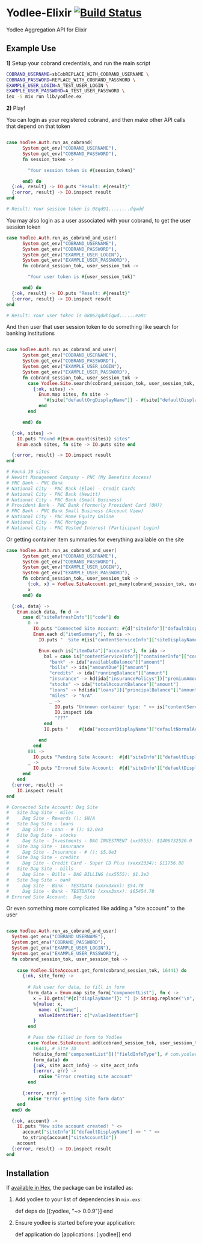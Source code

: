 # Yodlee-Elixir [![Build Status](https://travis-ci.org/levanto-financial/yodlee-elixir.svg?branch=master)](https://travis-ci.org/levanto-financial/yodlee-elixir)


Yodlee Aggregation API for Elixir 

## Example Use

**1)** Setup your cobrand credentials, and run the main script

```sh
COBRAND_USERNAME=sbCobREPLACE_WITH_COBRAND_USERNAME \
COBRAND_PASSWORD=REPLACE_WITH_COBRAND_PASSWORD \
EXAMPLE_USER_LOGIN=A_TEST_USER_LOGIN \
EXAMPLE_USER_PASSWORD=A_TEST_USER_PASSWORD \
iex -S mix run lib/yodlee.ex 

```

**2)** Play!

You can login as your registered cobrand, and then make other API calls that depend on that token
```ex

case Yodlee.Auth.run_as_cobrand(
      System.get_env("COBRAND_USERNAME"),
      System.get_env("COBRAND_PASSWORD"),
      fn session_token -> 

        "Your session token is #{session_token}"

      end) do
  {:ok, result} -> IO.puts "Result: #{result}"
  {:error, result} -> IO.inspect result
end

# Result: Your session token is 08qd91........dqwdd

```

You may also login as a user associated with your cobrand, to get the user session token

```ex
case Yodlee.Auth.run_as_cobrand_and_user(
      System.get_env("COBRAND_USERNAME"),
      System.get_env("COBRAND_PASSWORD"),
      System.get_env("EXAMPLE_USER_LOGIN"),
      System.get_env("EXAMPLE_USER_PASSWORD"),
      fn cobrand_session_tok, user_session_tok -> 

        "Your user token is #{user_session_tok}"

      end) do
  {:ok, result} -> IO.puts "Result: #{result}"
  {:error, result} -> IO.inspect result
end

# Result: Your user token is 08062qdwhiqwd......ea9c

```

And then user that user session token to do something like search for banking institutions

```ex

case Yodlee.Auth.run_as_cobrand_and_user(
      System.get_env("COBRAND_USERNAME"),
      System.get_env("COBRAND_PASSWORD"),
      System.get_env("EXAMPLE_USER_LOGIN"),
      System.get_env("EXAMPLE_USER_PASSWORD"),
      fn cobrand_session_tok, user_session_tok -> 
        case Yodlee.Site.search(cobrand_session_tok, user_session_tok, "PNC") do
          {:ok, sites} ->
            Enum.map sites, fn site -> 
              "#{site["defaultOrgDisplayName"]} - #{site["defaultDisplayName"]}"
            end
        end

      end) do

  {:ok, sites} ->
    IO.puts "Found #{Enum.count(sites)} sites"
    Enum.each sites, fn site -> IO.puts site end      

  {:error, result} -> IO.inspect result
end

# Found 10 sites
# Hewitt Management Company - PNC (My Benefits Access)
# PNC Bank - PNC Bank
# National City - PNC Bank (Elan) - Credit Cards
# National City - PNC Bank (Hewitt)
# National City - PNC Bank (Small Business)
# Provident Bank - PNC Bank (formerly Provident Card (OH))
# PNC Bank - PNC Bank Small Business (Account View)
# National City - PNC Home Equity Online
# National City - PNC Mortgage
# National City - PNC Vested Interest (Participant Login)

```

Or getting container item summaries for everything available on the site

```ex
case Yodlee.Auth.run_as_cobrand_and_user(
      System.get_env("COBRAND_USERNAME"),
      System.get_env("COBRAND_PASSWORD"),
      System.get_env("EXAMPLE_USER_LOGIN"),
      System.get_env("EXAMPLE_USER_PASSWORD"),
      fn cobrand_session_tok, user_session_tok -> 
        {:ok, x} = Yodlee.SiteAccount.get_many(cobrand_session_tok, user_session_tok, [], %{"siteAccountFilter.itemSummaryRequired" => 2})
        x
      end) do

  {:ok, data} ->
    Enum.each data, fn d -> 
      case d["siteRefreshInfo"]["code"] do
        0 ->
          IO.puts "Connected Site Account: #{d["siteInfo"]["defaultDisplayName"]}"
          Enum.each d["itemSummary"], fn is -> 
            IO.puts "  Site #{is["contentServiceInfo"]["siteDisplayName"]} - #{is["contentServiceInfo"]["containerInfo"]["containerName"]}"

            Enum.each is["itemData"]["accounts"], fn ida ->
              bal = case is["contentServiceInfo"]["containerInfo"]["containerName"] do 
                "bank" -> ida["availableBalance"]["amount"]
                "bills" -> ida["amountDue"]["amount"]
                "credits" -> ida["runningBalance"]["amount"]
                "insurance" -> hd(ida["insurancePolicys"])["premiumAmount"]["amount"]
                "stocks" -> ida["totalAccountBalance"]["amount"]
                "loans" -> hd(ida["loans"])["principalBalance"]["amount"]
                "miles" -> "N/A"
                _ ->
                  IO.puts "Unknown container type: " <> is["contentServiceInfo"]["containerInfo"]["containerName"]
                  IO.inspect ida 
                  "???"
              end
              IO.puts "    #{ida["accountDisplayName"]["defaultNormalAccountName"]} (#{ida["accountNumber"]}): $#{bal}"

            end 
          end
        801 ->
          IO.puts "Pending Site Account:  #{d["siteInfo"]["defaultDisplayName"]}"
        _ ->
          IO.puts "Errored Site Account:  #{d["siteInfo"]["defaultDisplayName"]}"
      end
    end
  {:error, result} ->
    IO.inspect result
end

# Connected Site Account: Dag Site
#   Site Dag Site - miles
#     Dag Site - Rewards (): $N/A
#   Site Dag Site - loans
#     Dag Site - Loan - # (): $2.0e3
#   Site Dag Site - stocks
#     Dag Site - Investments - DAG INVESTMENT (xx5555): $1406732520.0
#   Site Dag Site - insurance
#     Dag Site - Insurance - # (): $5.0e3
#   Site Dag Site - credits
#     Dag Site - Credit Card - Super CD Plus (xxxx2334): $11756.88
#   Site Dag Site - bills
#     Dag Site - Bills - DAG BILLING (xx5555): $1.2e3
#   Site Dag Site - bank
#     Dag Site - Bank - TESTDATA (xxxx3xxx): $54.78
#     Dag Site - Bank - TESTDATA1 (xxxx3xxx): $65454.78
# Errored Site Account:  Dag Site
```

Or even something more complicated like adding a "site account" to the user

```ex

case Yodlee.Auth.run_as_cobrand_and_user(
  System.get_env("COBRAND_USERNAME"),
  System.get_env("COBRAND_PASSWORD"),
  System.get_env("EXAMPLE_USER_LOGIN"),
  System.get_env("EXAMPLE_USER_PASSWORD"),
  fn cobrand_session_tok, user_session_tok -> 
    
    case Yodlee.SiteAccount.get_form(cobrand_session_tok, 16441) do
      {:ok, site_form} ->
        
        # Ask user for data, to fill in form
        form_data = Enum.map site_form["componentList"], fn c ->
          x = IO.gets("#{c["displayName"]}: ") |> String.replace("\n", "")
          %{value: x,
            name: c["name"],
            valueIdentifier: c["valueIdentifier"]
          }
        end

        # Pass the filled in form to Yodlee
        case Yodlee.SiteAccount.add(cobrand_session_tok, user_session_tok,
          16441, # Site ID
          hd(site_form["componentList"])["fieldInfoType"], # com.yodlee.common.FieldInfoSingle
          form_data) do
          {:ok, site_acct_info} -> site_acct_info
          {:error, err} ->
            raise "Error creating site account"
        end

      {:error, err} ->
        raise "Error getting site form data"
    end
  end) do

  {:ok, account} ->
    IO.puts "New site account created! " <>
      account["siteInfo"]["defaultDisplayName"] <> " " <>
      to_string(account["siteAccountId"])
    account
  {:error, result} -> IO.inspect result
end

```

## Installation

If [available in Hex](https://hex.pm/docs/publish), the package can be installed as:

  1. Add yodlee to your list of dependencies in `mix.exs`:

        def deps do
          [{:yodlee, "~> 0.0.9"}]
        end

  2. Ensure yodlee is started before your application:

        def application do
          [applications: [:yodlee]]
        end
